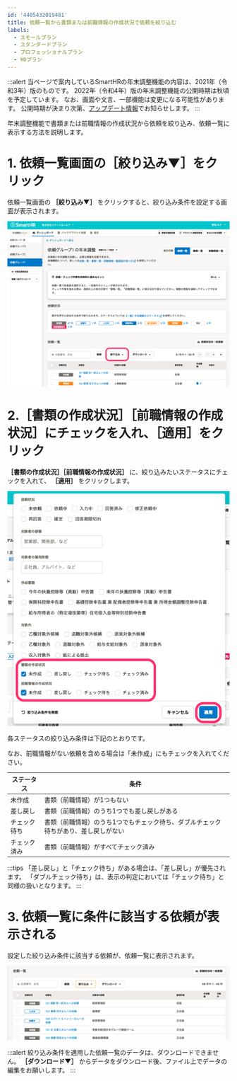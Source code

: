```yaml
---
id: '4405432019481'
title: 依頼一覧から書類または前職情報の作成状況で依頼を絞り込む
labels:
  - スモールプラン
  - スタンダードプラン
  - プロフェッショナルプラン
  - ¥0プラン
---
```

:::alert
当ページで案内しているSmartHRの年末調整機能の内容は、2021年（令和3年）版のものです。
2022年（令和4年）版の年末調整機能の公開時期は秋頃を予定しています。
なお、画面や文言、一部機能は変更になる可能性があります。
公開時期が決まり次第、[アップデート情報](https://smarthr.jp/update)でお知らせします。
:::

年末調整機能で書類または前職情報の作成状況から依頼を絞り込み、依頼一覧に表示する方法を説明します。

# 1\. 依頼一覧画面の［絞り込み▼］をクリック

依頼一覧画面の **［絞り込み▼］** をクリックすると、絞り込み条件を設定する画面が表示されます。

![](./00________SmartHR____________.png)

# 2.［書類の作成状況］［前職情報の作成状況］にチェックを入れ、［適用］をクリック

 **［書類の作成状況］［前職情報の作成状況］** に、絞り込みたいステータスにチェックを入れて、 **［適用］** をクリックします。

![](./01________SmartHR____________.png)

各ステータスの絞り込み条件は下記のとおりです。

なお、前職情報がない依頼を含める場合は「未作成」にもチェックを入れてください。

| **ステータス** | **条件** |
| --- | --- |
| 未作成 |   書類（前職情報）が1つもない   |
| 差し戻し | 書類（前職情報）のうち1つでも差し戻しがある |
| チェック待ち | 書類（前職情報）のうち1つでもチェック待ち、ダブルチェック待ちがあり、差し戻しがない |
| チェック済み | 書類（前職情報）がすべてチェック済み |

:::tips
「差し戻し」と「チェック待ち」がある場合は、「差し戻し」が優先されます。
「ダブルチェック待ち」は、表示の判定においては「チェック待ち」と同様の扱いとなります。
:::

# 3\. 依頼一覧に条件に該当する依頼が表示される

設定した絞り込み条件に該当する依頼が、依頼一覧に表示されます。

![](./02________SmartHR____________.png)

:::alert
絞り込み条件を適用した依頼一覧のデータは、ダウンロードできません。
 **［ダウンロード▼］** からデータをダウンロード後、ファイル上でデータの編集をお願いします。
:::
